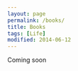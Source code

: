 ```yaml
---
layout: page
permalink: /books/
title: Books
tags: [Life]
modified: 2014-06-12
---
```


Coming soon